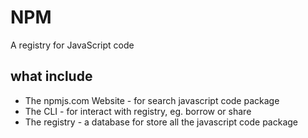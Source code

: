 NPM
===

A registry for JavaScript code

## what include
+ The npmjs.com Website - for search javascript code package
+ The CLI - for interact with registry, eg. borrow or share
+ The registry - a database for store all the javascript code package


